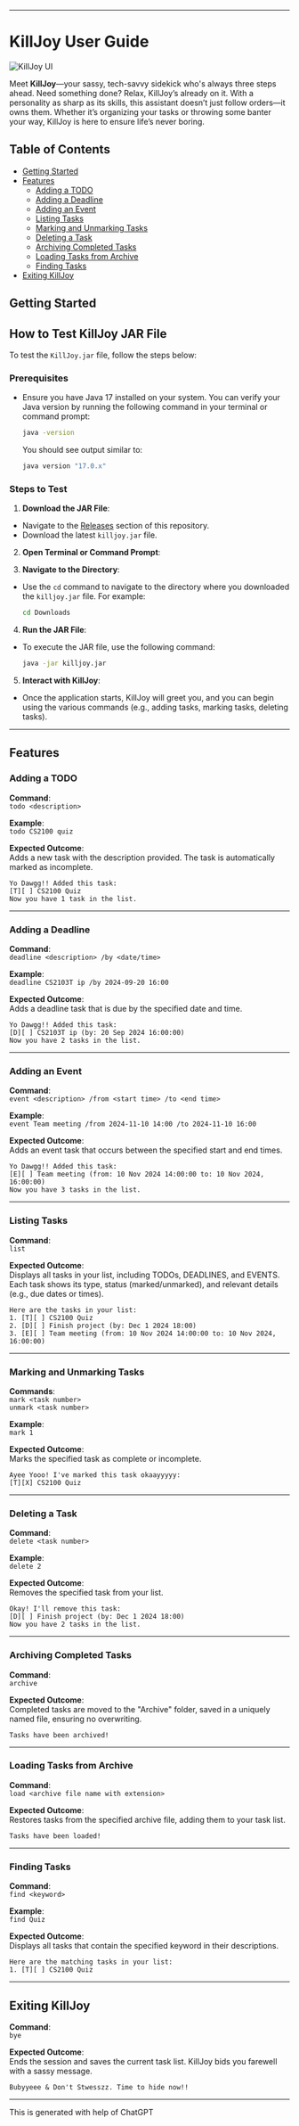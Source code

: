 
---

# KillJoy User Guide

![KillJoy UI](./Ui.png)

Meet **KillJoy**—your sassy, tech-savvy sidekick who's always three steps ahead. Need something done? Relax, KillJoy’s already on it. With a personality as sharp as its skills, this assistant doesn’t just follow orders—it owns them. Whether it’s organizing your tasks or throwing some banter your way, KillJoy is here to ensure life’s never boring.

## Table of Contents

- [Getting Started](#getting-started)
- [Features](#features)
    - [Adding a TODO](#adding-a-todo)
    - [Adding a Deadline](#adding-a-deadline)
    - [Adding an Event](#adding-an-event)
    - [Listing Tasks](#listing-tasks)
    - [Marking and Unmarking Tasks](#marking-and-unmarking-tasks)
    - [Deleting a Task](#deleting-a-task)
    - [Archiving Completed Tasks](#archiving-completed-tasks)
    - [Loading Tasks from Archive](#loading-tasks-from-archive)
    - [Finding Tasks](#finding-tasks)
- [Exiting KillJoy](#exiting-killjoy)

## Getting Started

## How to Test KillJoy JAR File

To test the `KillJoy.jar` file, follow the steps below:

### Prerequisites

- Ensure you have Java 17 installed on your system. You can verify your Java version by running the following command in your terminal or command prompt:

  ```bash
  java -version
  ```

  You should see output similar to:
  ```bash
  java version "17.0.x"
  ```

### Steps to Test

1. **Download the JAR File**:
- Navigate to the [Releases](https://github.com/thisisaditya17/ip/releases) section of this repository.
- Download the latest `killjoy.jar` file.

2. **Open Terminal or Command Prompt**:

3. **Navigate to the Directory**:
- Use the `cd` command to navigate to the directory where you downloaded the `killjoy.jar` file. For example:

  ```bash
  cd Downloads
  ```

4. **Run the JAR File**:
- To execute the JAR file, use the following command:

  ```bash
  java -jar killjoy.jar
  ```

5. **Interact with KillJoy**:
- Once the application starts, KillJoy will greet you, and you can begin using the various commands (e.g., adding tasks, marking tasks, deleting tasks).


---

## Features

### Adding a TODO

**Command**:  
`todo <description>`

**Example**:  
`todo CS2100 quiz`

**Expected Outcome**:  
Adds a new task with the description provided. The task is automatically marked as incomplete.

```
Yo Dawgg!! Added this task:
[T][ ] CS2100 Quiz
Now you have 1 task in the list.
```

---

### Adding a Deadline

**Command**:  
`deadline <description> /by <date/time>`

**Example**:  
`deadline CS2103T ip /by 2024-09-20 16:00`

**Expected Outcome**:  
Adds a deadline task that is due by the specified date and time.

```
Yo Dawgg!! Added this task:
[D][ ] CS2103T ip (by: 20 Sep 2024 16:00:00)
Now you have 2 tasks in the list.
```

---

### Adding an Event

**Command**:  
`event <description> /from <start time> /to <end time>`

**Example**:  
`event Team meeting /from 2024-11-10 14:00 /to 2024-11-10 16:00`

**Expected Outcome**:  
Adds an event task that occurs between the specified start and end times.

```
Yo Dawgg!! Added this task:
[E][ ] Team meeting (from: 10 Nov 2024 14:00:00 to: 10 Nov 2024, 16:00:00)
Now you have 3 tasks in the list.
```

---

### Listing Tasks

**Command**:  
`list`

**Expected Outcome**:  
Displays all tasks in your list, including TODOs, DEADLINES, and EVENTS. Each task shows its type, status (marked/unmarked), and relevant details (e.g., due dates or times).

```
Here are the tasks in your list:
1. [T][ ] CS2100 Quiz
2. [D][ ] Finish project (by: Dec 1 2024 18:00)
3. [E][ ] Team meeting (from: 10 Nov 2024 14:00:00 to: 10 Nov 2024, 16:00:00)
```

---

### Marking and Unmarking Tasks

**Commands**:  
`mark <task number>`  
`unmark <task number>`

**Example**:  
`mark 1`

**Expected Outcome**:  
Marks the specified task as complete or incomplete.

```
Ayee Yooo! I've marked this task okaayyyyy:
[T][X] CS2100 Quiz
```

---

### Deleting a Task

**Command**:  
`delete <task number>`

**Example**:  
`delete 2`

**Expected Outcome**:  
Removes the specified task from your list.

```
Okay! I'll remove this task:
[D][ ] Finish project (by: Dec 1 2024 18:00)
Now you have 2 tasks in the list.
```

---

### Archiving Completed Tasks

**Command**:  
`archive`

**Expected Outcome**:  
Completed tasks are moved to the "Archive" folder, saved in a uniquely named file, ensuring no overwriting.

```
Tasks have been archived!
```

---

### Loading Tasks from Archive

**Command**:  
`load <archive file name with extension>`

**Expected Outcome**:  
Restores tasks from the specified archive file, adding them to your task list.

```
Tasks have been loaded!
```


---

### Finding Tasks

**Command**:  
`find <keyword>`

**Example**:  
`find Quiz`

**Expected Outcome**:  
Displays all tasks that contain the specified keyword in their descriptions.

```
Here are the matching tasks in your list:
1. [T][ ] CS2100 Quiz
```

---

## Exiting KillJoy

**Command**:  
`bye`

**Expected Outcome**:  
Ends the session and saves the current task list. KillJoy bids you farewell with a sassy message.

```
Bubyyeee & Don't Stwesszz. Time to hide now!!
```
---
This is generated with help of ChatGPT
